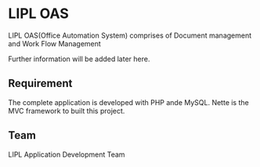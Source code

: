 LIPL OAS
=============

LIPL OAS(Office Automation System) comprises of Document management and Work Flow Management

Further information will be added later here.


Requirement
----------

The complete application is developed with PHP ande MySQL. Nette is the MVC framework to built this project.


Team
-------
LIPL Application Development Team
